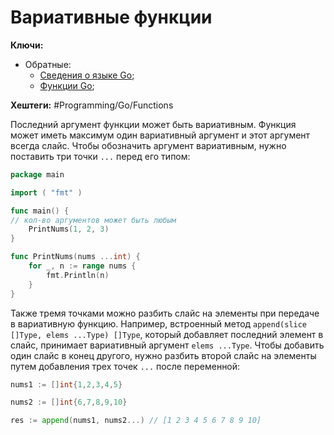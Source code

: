 
# Вариативные функции

**Ключи:**
- Обратные:
	- [Сведения о языке Go](GO);
	- [Функции Go](Go-functions);

**Хештеги:** #Programming/Go/Functions

Последний аргумент функции может быть вариативным. Функция может иметь максимум один вариативный аргумент и этот аргумент всегда слайс. Чтобы обозначить аргумент вариативным, нужно поставить три точки `...` перед его типом:

```go
package main

import ( "fmt" )

func main() { 
// кол-во аргументов может быть любым
	PrintNums(1, 2, 3)
}

func PrintNums(nums ...int) {
	for _, n := range nums {
		fmt.Println(n)
	}
}
```

Также тремя точками можно разбить слайс на элементы при передаче в вариативную функцию. Например, встроенный метод `append(slice []Type, elems ...Type) []Type`, который добавляет последний элемент в слайс, принимает вариативный аргумент `elems ...Type`. Чтобы добавить один слайс в конец другого, нужно разбить второй слайс на элементы путем добавления трех точек `...` после переменной:

```go
nums1 := []int{1,2,3,4,5}

nums2 := []int{6,7,8,9,10}

res := append(nums1, nums2...) // [1 2 3 4 5 6 7 8 9 10]
```
